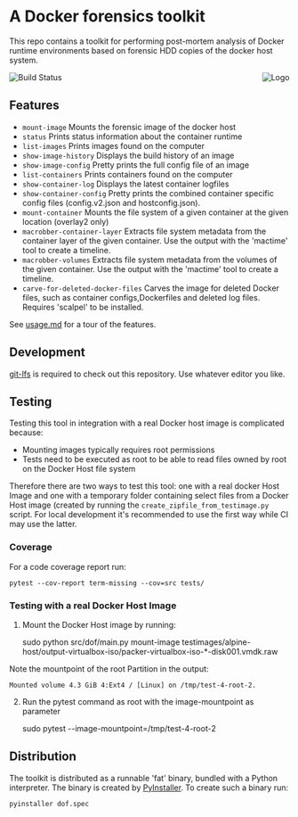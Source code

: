 # A Docker forensics toolkit

This repo contains a toolkit for performing post-mortem analysis of Docker
runtime environments based on forensic HDD copies of the docker host system.

<img alt="Logo" align="right" src="https://avatars2.githubusercontent.com/u/48415084">

![Build Status](https://api.travis-ci.org/docker-forensics-toolkit/toolkit.svg?branch=master)

## Features

* `mount-image` Mounts the forensic image of the docker host
* `status` Prints status information about the container runtime
* `list-images` Prints images found on the computer
* `show-image-history` Displays the build history of an image
* `show-image-config` Pretty prints the full config file of an image
* `list-containers` Prints containers found on the computer
* `show-container-log` Displays the latest container logfiles
* `show-container-config` Pretty prints the combined container specific config files (config.v2.json and hostconfig.json).
* `mount-container`     Mounts the file system of a given container at the given location (overlay2 only)
* `macrobber-container-layer` Extracts file system metadata from the container layer of the given container. Use the output with the 'mactime' tool to create a timeline.
* `macrobber-volumes` Extracts file system metadata from the volumes of the given container. Use the output with the 'mactime' tool to create a timeline.
* `carve-for-deleted-docker-files` Carves the image for deleted Docker files, such as container configs,Dockerfiles and deleted log files. Requires 'scalpel' to be installed.


See [usage.md](USAGE.md) for a tour of the features.

## Development

[git-lfs](https://git-lfs.github.com/) is required to check out this repository. Use whatever editor you like.

## Testing

Testing this tool in integration with a real Docker host image is complicated because:
* Mounting images typically requires root permissions
* Tests need to be executed as root to be able to read files owned by root on
  the Docker Host file system

Therefore there are two ways to test this tool: one with a real docker Host
Image and one with a temporary folder containing select files from a Docker Host
image (created by running the `create_zipfile_from_testimage.py` script. For
local development it's recommended to use the first way while CI may use the
latter.

### Coverage

For a code coverage report run:

    pytest --cov-report term-missing --cov=src tests/

### Testing with a real Docker Host Image

1. Mount the Docker Host image by running:
    
    sudo python src/dof/main.py mount-image testimages/alpine-host/output-virtualbox-iso/packer-virtualbox-iso-*-disk001.vmdk.raw

Note the mountpoint of the root Partition in the output:
    
    Mounted volume 4.3 GiB 4:Ext4 / [Linux] on /tmp/test-4-root-2.

2. Run the pytest command as root with the image-mountpoint as parameter

    sudo pytest --image-mountpoint=/tmp/test-4-root-2

## Distribution

The toolkit is distributed as a runnable 'fat' binary, bundled with a Python
interpreter. The binary is created by
[PyInstaller](https://www.pyinstaller.org/). To create such a binary run:

    pyinstaller dof.spec
